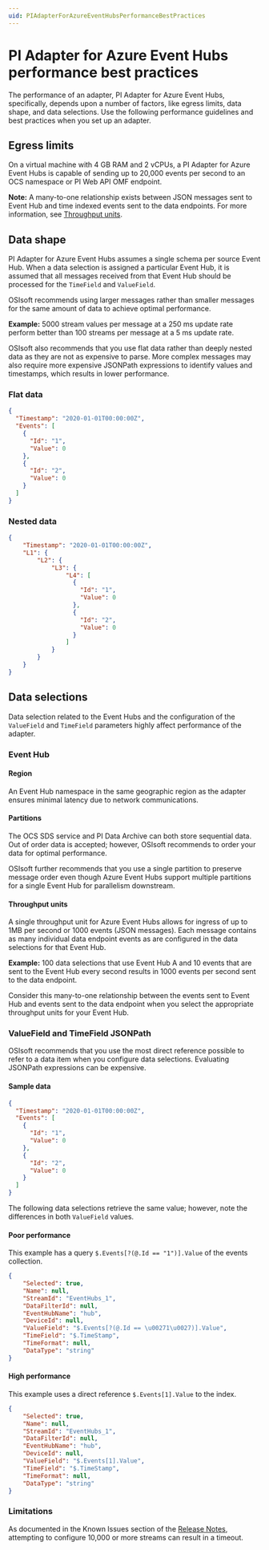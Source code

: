 ```yaml
---
uid: PIAdapterForAzureEventHubsPerformanceBestPractices
---
```


# PI Adapter for Azure Event Hubs performance best practices

The performance of an adapter, PI Adapter for Azure Event Hubs, specifically, depends upon a number of factors, like egress limits, data shape, and data selections. Use the following performance guidelines and best practices when you set up an adapter.

## Egress limits

On a virtual machine with 4 GB RAM and 2 vCPUs, a PI Adapter for Azure Event Hubs is capable of sending up to 20,000 events per second to an OCS namespace or PI Web API OMF endpoint.

**Note:** A many-to-one relationship exists between JSON messages sent to Event Hub and time indexed events sent to the data endpoints. For more information, see [Throughput units](#throughput-units).

## Data shape

PI Adapter for Azure Event Hubs assumes a single schema per source Event Hub. When a data selection is assigned a particular Event Hub, it is assumed that all messages received from that Event Hub should be processed for the `TimeField` and `ValueField`.

OSIsoft recommends using larger messages rather than smaller messages for the same amount of data to achieve optimal performance.

**Example:** 5000 stream values per message at a 250 ms update rate perform better than 100 streams per message at a 5 ms update rate.

OSIsoft also recommends that you use flat data rather than deeply nested data as they are not as expensive to parse. More complex messages may also require more expensive JSONPath expressions to identify values and timestamps, which results in lower performance.

### Flat data

```json
{
  "Timestamp": "2020-01-01T00:00:00Z",
  "Events": [
    {
      "Id": "1",
      "Value": 0
    },
    {
      "Id": "2",
      "Value": 0
    }
  ]
}
```

### Nested data

```json
{
    "Timestamp": "2020-01-01T00:00:00Z",
    "L1": {
        "L2": {
            "L3": {
                "L4": [
                  {
                    "Id": "1",
                    "Value": 0
                  },
                  {
                    "Id": "2",
                    "Value": 0
                  }
                ]
            }
        }
    }
}
```

## Data selections

Data selection related to the Event Hubs and the configuration of the `ValueField` and `TimeField` parameters highly affect performance of the adapter.

### Event Hub

#### Region

An Event Hub namespace in the same geographic region as the adapter ensures minimal latency due to network communications.

#### Partitions

The OCS SDS service and PI Data Archive can both store sequential data. Out of order data is accepted; however, OSIsoft recommends to order your data for optimal performance.

OSIsoft further recommends that you use a single partition to preserve message order even though Azure Event Hubs support multiple partitions for a single Event Hub for parallelism downstream.

#### Throughput units

A single throughput unit for Azure Event Hubs allows for ingress of up to 1MB per second or 1000 events (JSON messages). Each message contains as many individual data endpoint events as are configured in the data selections for that Event Hub.

**Example:** 100 data selections that use Event Hub A and 10 events that are sent to the Event Hub every second results in 1000 events per second sent to the data endpoint.

Consider this many-to-one relationship between the events sent to Event Hub and events sent to the data endpoint when you select the appropriate throughput units for your Event Hub.

### ValueField and TimeField JSONPath

OSIsoft recommends that you use the most direct reference possible to refer to a data item when you configure data selections. Evaluating JSONPath expressions can be expensive.

#### Sample data

```json
{
  "Timestamp": "2020-01-01T00:00:00Z",
  "Events": [
    {
      "Id": "1",
      "Value": 0
    },
    {
      "Id": "2",
      "Value": 0
    }
  ]
}
```

The following data selections retrieve the same value; however, note the differences in both `ValueField` values.

#### Poor performance

This example has a query `$.Events[?(@.Id == "1")].Value` of the events collection.

```json
{
    "Selected": true,
    "Name": null,
    "StreamId": "EventHubs_1",
    "DataFilterId": null,
    "EventHubName": "hub",
    "DeviceId": null,
    "ValueField": "$.Events[?(@.Id == \u00271\u0027)].Value",
    "TimeField": "$.TimeStamp",
    "TimeFormat": null,
    "DataType": "string"
}
```

#### High performance

This example uses a direct reference `$.Events[1].Value` to the index.

```json
{
    "Selected": true,
    "Name": null,
    "StreamId": "EventHubs_1",
    "DataFilterId": null,
    "EventHubName": "hub",
    "DeviceId": null,
    "ValueField": "$.Events[1].Value",
    "TimeField": "$.TimeStamp",
    "TimeFormat": null,
    "DataType": "string"
}
```

### Limitations

As documented in the Known Issues section of the [Release Notes](xref:ReleaseNotes), attempting to configure 10,000 or more streams can result in a timeout.